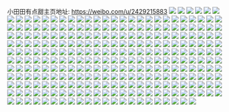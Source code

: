 小田田有点甜主页地址: https://weibo.com/u/2429215883 
![](https://wx4.sinaimg.cn/mw2000/90cae48bly1h9gbf9pmqrj22882sanpf.jpg) 
![](https://wx4.sinaimg.cn/mw2000/90cae48bly1h9gbfa6hw5j21jk2ba105.jpg) 
![](https://wx4.sinaimg.cn/mw2000/90cae48bly1h9gbf7wcboj21yq2m7npe.jpg) 
![](https://wx4.sinaimg.cn/mw2000/90cae48bly1h8s3htjh0qj21ly36ce82.jpg) 
![](https://wx4.sinaimg.cn/mw2000/90cae48bly1h8hdpbfksoj21nz26dkjl.jpg) 
![](https://wx4.sinaimg.cn/mw2000/90cae48bly1h84qupd8s8j20u0140dn4.jpg) 
![](https://wx4.sinaimg.cn/mw2000/90cae48bly1h8010udzy4j21k41kc7wh.jpg) 
![](https://wx4.sinaimg.cn/mw2000/90cae48bly1h8010rg6axj21o020lhdt.jpg) 
![](https://wx4.sinaimg.cn/mw2000/90cae48bly1h8010t1fe7j21o01vuhdt.jpg) 
![](https://wx4.sinaimg.cn/mw2000/90cae48bly1h8010pozq6j21fn1o94qp.jpg) 
![](https://wx4.sinaimg.cn/mw2000/90cae48bly1h7lbok6et4j21o022iqv5.jpg) 
![](https://wx4.sinaimg.cn/mw2000/90cae48bly1h7lbovgszgj21o026tqv5.jpg) 
![](https://wx4.sinaimg.cn/mw2000/90cae48bly1h7lbp59otpj21o0259x6p.jpg) 
![](https://wx4.sinaimg.cn/mw2000/90cae48bly1h7lbo9e9y5j21nz26dx6p.jpg) 
![](https://wx4.sinaimg.cn/mw2000/90cae48bly1h6vhvt9xe1j21rb29ckjl.jpg) 
![](https://wx4.sinaimg.cn/mw2000/90cae48bly1h6vhvrs5ogj21t024rkjl.jpg) 
![](https://wx4.sinaimg.cn/mw2000/90cae48bly1h6vhvqwdr9j221q2mrx6p.jpg) 
![](https://wx4.sinaimg.cn/mw2000/90cae48bly1h6vhvv41jwj21uo29zwl4.jpg) 
![](https://wx4.sinaimg.cn/mw2000/90cae48bly1h6vhvucmkmj22942v84qq.jpg) 
![](https://wx4.sinaimg.cn/mw2000/90cae48bly1h6vhvsf5m4j21s5280hdt.jpg) 
![](https://wx4.sinaimg.cn/mw2000/90cae48bly1h3tvfwx7maj224u2dx7wi.jpg) 
![](https://wx4.sinaimg.cn/mw2000/90cae48bly1h3tvh8qfbgj22ap24k1kz.jpg) 
![](https://wx4.sinaimg.cn/mw2000/90cae48bly1h3tvh6aj0yj21lz1r7hdt.jpg) 
![](https://wx4.sinaimg.cn/mw2000/90cae48bly1h3tvhbelo2j21z41y01ky.jpg) 
![](https://wx4.sinaimg.cn/mw2000/90cae48bly1h3tvhfv7s3j21261eq7wh.jpg) 
![](https://wx4.sinaimg.cn/mw2000/90cae48bly1h3tvhe8fanj22bz2cvqv6.jpg) 
![](https://wx4.sinaimg.cn/mw2000/90cae48bly1h3qef8hldrj215o2xwhdt.jpg) 
![](https://wx4.sinaimg.cn/mw2000/90cae48bly1h3nzvrhybzj21o0280u0x.jpg) 
![](https://wx4.sinaimg.cn/mw2000/90cae48bly1h3nzvq72e6j21o0280npd.jpg) 
![](https://wx4.sinaimg.cn/mw2000/90cae48bly1h3nzvssts9j21o0280qv5.jpg) 
![](https://wx4.sinaimg.cn/mw2000/90cae48bly1h37r5hlr76j21ny1r17wh.jpg) 
![](https://wx4.sinaimg.cn/mw2000/90cae48bly1h37r5ikv9jj21o01qnb29.jpg) 
![](https://wx4.sinaimg.cn/mw2000/90cae48bly1h30x4ihnjyj21o01ndu0x.jpg) 
![](https://wx4.sinaimg.cn/mw2000/90cae48bly1h30x4k3jsnj21h71niu0x.jpg) 
![](https://wx4.sinaimg.cn/mw2000/90cae48bly1h2typctpm7j20uk450u0x.jpg) 
![](https://wx4.sinaimg.cn/mw2000/90cae48bly1h2st8xcge8j225g2v8npe.jpg) 
![](https://wx4.sinaimg.cn/mw2000/90cae48bly1h2rfpthun9j20u010ntgi.jpg) 
![](https://wx4.sinaimg.cn/mw2000/90cae48bly1h2lvwiy1j1j21o0280kjl.jpg) 
![](https://wx4.sinaimg.cn/mw2000/90cae48bly1h2lvwlnldej21o0280npd.jpg) 
![](https://wx4.sinaimg.cn/mw2000/90cae48bly1h2lvwnalx5j21o0280npd.jpg) 
![](https://wx4.sinaimg.cn/mw2000/90cae48bly1h2lvwp5mlcj21iz1r8hdt.jpg) 
![](https://wx4.sinaimg.cn/mw2000/90cae48bly1h1sw1lmtc6j21x62k8u11.jpg) 
![](https://wx4.sinaimg.cn/mw2000/90cae48bly1h1sw1idmbqj21zg2n94qu.jpg) 
![](https://wx4.sinaimg.cn/mw2000/90cae48bly1h1sw1fw3dxj221z2qm4qu.jpg) 
![](https://wx4.sinaimg.cn/mw2000/90cae48bly1h1oq64i8fpj215o15w7iz.jpg) 
![](https://wx4.sinaimg.cn/mw2000/90cae48bly1h1oq6462aqj215o1l47os.jpg) 
![](https://wx4.sinaimg.cn/mw2000/90cae48bly1h1iur2vf70j229i273kjl.jpg) 
![](https://wx4.sinaimg.cn/mw2000/90cae48bly1h1iur2756ej21o0280qv5.jpg) 
![](https://wx4.sinaimg.cn/mw2000/90cae48bly1h1iur1p28cj2298257x6p.jpg) 
![](https://wx4.sinaimg.cn/mw2000/90cae48bly1h1f643ljtjj21o01hwb29.jpg) 
![](https://wx4.sinaimg.cn/mw2000/90cae48bly1h1f644egncj215o2awhdt.jpg) 
![](https://wx4.sinaimg.cn/mw2000/90cae48bly1h1f6455cmgj21o01e67wh.jpg) 
![](https://wx4.sinaimg.cn/mw2000/90cae48bly1h1buqneoadj21o01o07wh.jpg) 
![](https://wx4.sinaimg.cn/mw2000/90cae48bly1h1buqnmi6yj20yi0yiwes.jpg) 
![](https://wx4.sinaimg.cn/mw2000/90cae48bly1h1buqmxvvhj21o01o04qp.jpg) 
![](https://wx4.sinaimg.cn/mw2000/90cae48bly1h189i5qy6rj215o2h87wh.jpg) 
![](https://wx4.sinaimg.cn/mw2000/90cae48bly1h189i65weuj215o2lmb29.jpg) 
![](https://wx4.sinaimg.cn/mw2000/90cae48bly1h189i6owgwj215o2tckjl.jpg) 
![](https://wx4.sinaimg.cn/mw2000/90cae48bly1h189i74mxij20xc3phu0x.jpg) 
![](https://wx4.sinaimg.cn/mw2000/90cae48bly1h174qrh65zj22c0396kjm.jpg) 
![](https://wx4.sinaimg.cn/mw2000/90cae48bly1h174r2krasj22c0396qv5.jpg) 
![](https://wx4.sinaimg.cn/mw2000/90cae48bly1h174roho5pj22c0396qv6.jpg) 
![](https://wx4.sinaimg.cn/mw2000/90cae48bly1h14r3nzvqej215o1qib29.jpg) 
![](https://wx4.sinaimg.cn/mw2000/90cae48bly1h14r3pl4oxj215o2ethdt.jpg) 
![](https://wx4.sinaimg.cn/mw2000/90cae48bly1h14r3e797cj215o1vzno0.jpg) 
![](https://wx4.sinaimg.cn/mw2000/90cae48bly1h14r472r9pj21400u0wnd.jpg) 
![](https://wx4.sinaimg.cn/mw2000/90cae48bly1h14r3h9b00j215o335e82.jpg) 
![](https://wx4.sinaimg.cn/mw2000/90cae48bly1h14r3jof4aj22c037q7wk.jpg) 
![](https://wx4.sinaimg.cn/mw2000/90cae48bly1h14r3fjad8j215o2etb29.jpg) 
![](https://wx4.sinaimg.cn/mw2000/90cae48bly1h14r3m5wy9j22c0340x6r.jpg) 
![](https://wx4.sinaimg.cn/mw2000/90cae48bly1h14r3cuzguj22c02l6b2a.jpg) 
![](https://wx4.sinaimg.cn/mw2000/90cae48bly1h0u3hvjizqj21iq1k61kx.jpg) 
![](https://wx4.sinaimg.cn/mw2000/90cae48bly1h0u3huzvzoj21o01pfb29.jpg) 
![](https://wx4.sinaimg.cn/mw2000/90cae48bly1h0s8lxntqwj21o0280b2a.jpg) 
![](https://wx4.sinaimg.cn/mw2000/90cae48bly1h0s8lvxku2j21o0280b2a.jpg) 
![](https://wx4.sinaimg.cn/mw2000/90cae48bly1h0s8lzptclj21o0280hdu.jpg) 
![](https://wx4.sinaimg.cn/mw2000/90cae48bly1h0s8lu1x67j21o02804qq.jpg) 
![](https://wx4.sinaimg.cn/mw2000/90cae48bly1h0s8m1f768j21o0280hdu.jpg) 
![](https://wx4.sinaimg.cn/mw2000/90cae48bly1h0s8m3o3pzj21o02807wi.jpg) 
![](https://wx4.sinaimg.cn/mw2000/90cae48bly1h0omusfyivj21o0280hdt.jpg) 
![](https://wx4.sinaimg.cn/mw2000/90cae48bly1h0omusz2ruj21o0207u0x.jpg) 
![](https://wx4.sinaimg.cn/mw2000/90cae48bly1h0omuthkdvj21o0280npd.jpg) 
![](https://wx4.sinaimg.cn/mw2000/90cae48bly1h0n96ruzs8j21og2iohdt.jpg) 
![](https://wx4.sinaimg.cn/mw2000/90cae48bly1h0k6v98ecej20u00zdgrv.jpg) 
![](https://wx4.sinaimg.cn/mw2000/90cae48bly1h0k6v8d2tgj20u015xtga.jpg) 
![](https://wx4.sinaimg.cn/mw2000/90cae48bly1h0k6v9ggkhj21200u045k.jpg) 
![](https://wx4.sinaimg.cn/mw2000/90cae48bly1h0k6vaavwmj20xa0u07aj.jpg) 
![](https://wx4.sinaimg.cn/mw2000/90cae48bly1h0bz02b9jij20ty15snfy.jpg) 
![](https://wx4.sinaimg.cn/mw2000/90cae48bly1h0bz02pdt2j20ty15masy.jpg) 
![](https://wx4.sinaimg.cn/mw2000/90cae48bly1h0bz1ha58ej20u01401bz.jpg) 
![](https://wx4.sinaimg.cn/mw2000/90cae48bly1h0bz03a38wj20ty14sgtg.jpg) 
![](https://wx4.sinaimg.cn/mw2000/90cae48bly1h0bz0405egj20ty16o7lv.jpg) 
![](https://wx4.sinaimg.cn/mw2000/90cae48bly1h0bz01maqvj20ty14sai3.jpg) 
![](https://wx4.sinaimg.cn/mw2000/90cae48bly1h09v0vgi7lj215o1qihdt.jpg) 
![](https://wx4.sinaimg.cn/mw2000/90cae48bly1h07canzd3tj22an1r4npd.jpg) 
![](https://wx4.sinaimg.cn/mw2000/90cae48bly1h07caoxftgj21w02io7wi.jpg) 
![](https://wx4.sinaimg.cn/mw2000/90cae48bly1h03spp3lspj21jk2qtx6p.jpg) 
![](https://wx4.sinaimg.cn/mw2000/90cae48bly1h03spl00pij21kf280u0x.jpg) 
![](https://wx4.sinaimg.cn/mw2000/90cae48bly1h03spr8hrkj21jk2qs4qq.jpg) 
![](https://wx4.sinaimg.cn/mw2000/90cae48bly1h03spnufkcj21k827zx6p.jpg) 
![](https://wx4.sinaimg.cn/mw2000/90cae48bly1h03spq3hp5j21jk2qt1ky.jpg) 
![](https://wx4.sinaimg.cn/mw2000/90cae48bly1h03spk4x3cj21kt27z1ky.jpg) 
![](https://wx4.sinaimg.cn/mw2000/90cae48bly1h01hspoyvuj21jo1yhe81.jpg) 
![](https://wx4.sinaimg.cn/mw2000/90cae48bly1h01hsrs29dj21i11qc1kx.jpg) 
![](https://wx4.sinaimg.cn/mw2000/90cae48bly1h01hstjkpmj21lq1tg4qp.jpg) 
![](https://wx4.sinaimg.cn/mw2000/90cae48bly1h01hsv6e6rj21h81oi1kx.jpg) 
![](https://wx4.sinaimg.cn/mw2000/90cae48bly1gzvdd4ql64j21o0280x6p.jpg) 
![](https://wx4.sinaimg.cn/mw2000/90cae48bly1gzvdd7dpctj20xc2317wh.jpg) 
![](https://wx4.sinaimg.cn/mw2000/90cae48bly1gzuf31akrfj22bz2bs4qq.jpg) 
![](https://wx4.sinaimg.cn/mw2000/90cae48bly1gzs4dvj4cej20xc3nfb29.jpg) 
![](https://wx4.sinaimg.cn/mw2000/90cae48bly1gzqzq6qydlj21o02801kx.jpg) 
![](https://wx4.sinaimg.cn/mw2000/90cae48bly1gzqzq71ajuj21hj1su1jh.jpg) 
![](https://wx4.sinaimg.cn/mw2000/90cae48bly1gzpzzghivfj21o0280x6p.jpg) 
![](https://wx4.sinaimg.cn/mw2000/90cae48bly1gzpzy0bb7oj21nq24cu0x.jpg) 
![](https://wx4.sinaimg.cn/mw2000/90cae48bly1gzpzxyxghaj21o02701ky.jpg) 
![](https://wx4.sinaimg.cn/mw2000/90cae48bly1gzpzy118anj21ng20k1ky.jpg) 
![](https://wx4.sinaimg.cn/mw2000/90cae48bly1gzmki7iijej223j2057wh.jpg) 
![](https://wx4.sinaimg.cn/mw2000/90cae48bly1gzmki6f3dkj227g1yke81.jpg) 
![](https://wx4.sinaimg.cn/mw2000/90cae48bly1gzmki8c8ezj226u1xue81.jpg) 
![](https://wx4.sinaimg.cn/mw2000/90cae48bly1gzctdqvxugj21nc238e81.jpg) 
![](https://wx4.sinaimg.cn/mw2000/90cae48bly1gzctdq1ap9j21iq1u94qp.jpg) 
![](https://wx4.sinaimg.cn/mw2000/90cae48bly1gzctdov9xkj21nz25h7wh.jpg) 
![](https://wx4.sinaimg.cn/mw2000/90cae48bly1gzctdsjtvjj21o0280e81.jpg) 
![](https://wx4.sinaimg.cn/mw2000/90cae48bly1gzctdrhrphj21o0280b29.jpg) 
![](https://wx4.sinaimg.cn/mw2000/90cae48bly1gzctdt7i2rj21o0235e81.jpg) 
![](https://wx4.sinaimg.cn/mw2000/90cae48bly1gz9zm71118j20u014k42b.jpg) 
![](https://wx4.sinaimg.cn/mw2000/90cae48bly1gz9zm7dszzj20u018sgq3.jpg) 
![](https://wx4.sinaimg.cn/mw2000/90cae48bly1gz75vqoni6j20u019vwjs.jpg) 
![](https://wx4.sinaimg.cn/mw2000/90cae48bly1gz75vqa7xkj20u01avjww.jpg) 
![](https://wx4.sinaimg.cn/mw2000/90cae48bly1gz75vr7fhoj20u01a2wiz.jpg) 
![](https://wx4.sinaimg.cn/mw2000/90cae48bly1gz75vrjetfj20u01dzteo.jpg) 
![](https://wx4.sinaimg.cn/mw2000/90cae48bly1gz5b5qqbznj23402c0npd.jpg) 
![](https://wx4.sinaimg.cn/mw2000/90cae48bly1gz1rxyavhqj21o02804qp.jpg) 
![](https://wx4.sinaimg.cn/mw2000/90cae48bly1gz1rxxbervj21o02801kx.jpg) 
![](https://wx4.sinaimg.cn/mw2000/90cae48bly1gz0pl8fy4rj22bz2zohdu.jpg) 
![](https://wx4.sinaimg.cn/mw2000/90cae48bly1gz0pla2y4nj228t2xwe82.jpg) 
![](https://wx4.sinaimg.cn/mw2000/90cae48bly1gz0plbd6ybj22392kvb2a.jpg) 
![](https://wx4.sinaimg.cn/mw2000/90cae48bly1gz0plcbmjxj21zl2cn1ky.jpg) 
![](https://wx4.sinaimg.cn/mw2000/90cae48bly1gyur2mgwxfj20u01mhqa6.jpg) 
![](https://wx4.sinaimg.cn/mw2000/90cae48bly1gyr26y4n1zj22c0340e83.jpg) 
![](https://wx4.sinaimg.cn/mw2000/90cae48bly1gyr2704o9qj22bz2nxqv6.jpg) 
![](https://wx4.sinaimg.cn/mw2000/90cae48bly1gypun5zxq3j22131s2b2a.jpg) 
![](https://wx4.sinaimg.cn/mw2000/90cae48bly1gypun7e3ixj22171wchdu.jpg) 
![](https://wx4.sinaimg.cn/mw2000/90cae48bly1gypunag6iij227e23w1kz.jpg) 
![](https://wx4.sinaimg.cn/mw2000/90cae48bly1gypun9g9plj21z6211kjm.jpg) 
![](https://wx4.sinaimg.cn/mw2000/90cae48bly1gypun8n7pcj21wl20ce82.jpg) 
![](https://wx4.sinaimg.cn/mw2000/90cae48bly1gypunbcrj5j21q521z1ky.jpg) 
![](https://wx4.sinaimg.cn/mw2000/90cae48bly1gyk1o1kzjzj224q2lfkjn.jpg) 
![](https://wx4.sinaimg.cn/mw2000/90cae48bly1gyk1nvdflfj21yg2bkx6q.jpg) 
![](https://wx4.sinaimg.cn/mw2000/90cae48bly1gyk1okvmisj22c0340kjo.jpg) 
![](https://wx4.sinaimg.cn/mw2000/90cae48bly1gyj8fqni3tj22c0340hdw.jpg) 
![](https://wx4.sinaimg.cn/mw2000/90cae48bly1gyj8fobdzcj22c0340e84.jpg) 
![](https://wx4.sinaimg.cn/mw2000/90cae48bly1gyj8fryel4j22c0340kjo.jpg) 
![](https://wx4.sinaimg.cn/mw2000/90cae48bly1gyj8fph126j22c0340b2c.jpg) 
![](https://wx4.sinaimg.cn/mw2000/90cae48bly1gyi8kbm9m5j21o02801kx.jpg) 
![](https://wx4.sinaimg.cn/mw2000/90cae48bly1gyfth1zaezj22801o0qv5.jpg) 
![](https://wx4.sinaimg.cn/mw2000/90cae48bly1gyfth2vzt9j22801o0npd.jpg) 
![](https://wx4.sinaimg.cn/mw2000/90cae48bly1gyfth3g43dj22801o0u0x.jpg) 
![](https://wx4.sinaimg.cn/mw2000/90cae48bly1gyfth47dn9j22801o0u0x.jpg) 
![](https://wx4.sinaimg.cn/mw2000/90cae48bly1gyb6swzh79j215o1h5h5j.jpg) 
![](https://wx4.sinaimg.cn/mw2000/90cae48bly1gy9vo7qpb0j21o020ru0x.jpg) 
![](https://wx4.sinaimg.cn/mw2000/90cae48bly1gy9vo6ta3sj21o01xckjl.jpg) 
![](https://wx4.sinaimg.cn/mw2000/90cae48bly1gy9vo93x80j21o01z6npd.jpg) 
![](https://wx4.sinaimg.cn/mw2000/90cae48bly1gy9voaelnzj21o01y6kjl.jpg) 
![](https://wx4.sinaimg.cn/mw2000/90cae48bly1gy6fujqpnwj21o02804qq.jpg) 
![](https://wx4.sinaimg.cn/mw2000/90cae48bly1gy6fueluyoj21nt202npd.jpg) 
![](https://wx4.sinaimg.cn/mw2000/90cae48bly1gy6fuhz6gbj21o02807wi.jpg) 
![](https://wx4.sinaimg.cn/mw2000/90cae48bly1gy6fw8qsv6j21nz20cu0x.jpg) 
![](https://wx4.sinaimg.cn/mw2000/90cae48bly1gy6fw7f7j5j21n822hqv5.jpg) 
![](https://wx4.sinaimg.cn/mw2000/90cae48bly1gy6fwa0hlgj21nz22nx6p.jpg) 
![](https://wx4.sinaimg.cn/mw2000/90cae48bly1gy414fxejfj229e23shdu.jpg) 
![](https://wx4.sinaimg.cn/mw2000/90cae48bly1gy414agfk6j22c0340hdv.jpg) 
![](https://wx4.sinaimg.cn/mw2000/90cae48bly1gy414ktvf4j22482397wi.jpg) 
![](https://wx4.sinaimg.cn/mw2000/90cae48bly1gy0m59p3iej21kt21ae81.jpg) 
![](https://wx4.sinaimg.cn/mw2000/90cae48bly1gy0m5b8i5yj21nz1wbkjl.jpg) 
![](https://wx4.sinaimg.cn/mw2000/90cae48bly1gy0m5aj667j21nz1xge81.jpg) 
![](https://wx4.sinaimg.cn/mw2000/90cae48bly1gy0m596f16j21h01us7wh.jpg) 
![](https://wx4.sinaimg.cn/mw2000/90cae48bly1gxznm14uvnj21o02807wi.jpg) 
![](https://wx4.sinaimg.cn/mw2000/90cae48bly1gxznm24algj21nz227qv5.jpg) 
![](https://wx4.sinaimg.cn/mw2000/90cae48bly1gxznly7aquj21o023j1ky.jpg) 
![](https://wx4.sinaimg.cn/mw2000/90cae48bly1gxznm0if7kj21o02804qq.jpg) 
![](https://wx4.sinaimg.cn/mw2000/90cae48bly1gxznlzvg7nj21o0280x6p.jpg) 
![](https://wx4.sinaimg.cn/mw2000/90cae48bly1gxznm1n5nzj21o024t4qq.jpg) 
![](https://wx4.sinaimg.cn/mw2000/90cae48bly1gxwz0khe2kj21o0280hdu.jpg) 
![](https://wx4.sinaimg.cn/mw2000/90cae48bly1gxwz0jgaxkj21o0280kjm.jpg) 
![](https://wx4.sinaimg.cn/mw2000/90cae48bly1gxw4owgs3dj20no0gpaay.jpg) 
![](https://wx4.sinaimg.cn/mw2000/90cae48bly1gxthb6t6w2j22c03404qr.jpg) 
![](https://wx4.sinaimg.cn/mw2000/90cae48bly1gxthb669mtj215o2fpe81.jpg) 
![](https://wx4.sinaimg.cn/mw2000/90cae48bly1gxthb578xyj221m2uknpe.jpg) 
![](https://wx4.sinaimg.cn/mw2000/90cae48bly1gxr0vvlc3nj215o2xib2a.jpg) 
![](https://wx4.sinaimg.cn/mw2000/90cae48bly1gxr0vuzbnij22bz2f1b2c.jpg) 
![](https://wx4.sinaimg.cn/mw2000/90cae48bly1gxr0vw9pf5j215o2rhkjm.jpg) 
![](https://wx4.sinaimg.cn/mw2000/90cae48bly1gxgsq3pfaej21o0280u0x.jpg) 
![](https://wx4.sinaimg.cn/mw2000/90cae48bly1gxgsq2vfosj21nz1q84qp.jpg) 
![](https://wx4.sinaimg.cn/mw2000/90cae48bly1gxgsq2evytj21o0280qv5.jpg) 
![](https://wx4.sinaimg.cn/mw2000/90cae48bly1gxgsq1p802j21nz21be81.jpg) 
![](https://wx4.sinaimg.cn/mw2000/90cae48bly1gxgsq48sscj21o01xpb29.jpg) 
![](https://wx4.sinaimg.cn/mw2000/90cae48bly1gxgsq4p343j21o01yshdt.jpg) 
![](https://wx4.sinaimg.cn/mw2000/90cae48bly1gxgsq7tyisj21o0280kjm.jpg) 
![](https://wx4.sinaimg.cn/mw2000/90cae48bly1gxgsq6zjygj21o0280u0x.jpg) 
![](https://wx4.sinaimg.cn/mw2000/90cae48bly1gxgsq5dy40j21o01y3x6p.jpg) 
![](https://wx4.sinaimg.cn/mw2000/90cae48bly1gxg1k1kpo8j20rc1ikk41.jpg) 
![](https://wx4.sinaimg.cn/mw2000/90cae48bly1gx9z1ovz1sj22c0340u11.jpg) 
![](https://wx4.sinaimg.cn/mw2000/90cae48bly1gx9z1q0ojnj22c0340qv9.jpg) 
![](https://wx4.sinaimg.cn/mw2000/90cae48bly1gx9z1ntn7yj22c0340x6t.jpg) 
![](https://wx4.sinaimg.cn/mw2000/90cae48bly1gx5g4n6xlaj21o0280hdt.jpg) 
![](https://wx4.sinaimg.cn/mw2000/90cae48bly1gx5g4ql202j21o0280kjl.jpg) 
![](https://wx4.sinaimg.cn/mw2000/90cae48bly1gx5g4ooei2j21o0280hdt.jpg) 
![](https://wx4.sinaimg.cn/mw2000/90cae48bly1gx5g4t4aalj21o0280hdt.jpg) 
![](https://wx4.sinaimg.cn/mw2000/90cae48bly1gx5g4wnusgj21o0280kjl.jpg) 
![](https://wx4.sinaimg.cn/mw2000/90cae48bly1gx5g4v43pfj21o0280kjl.jpg) 
![](https://wx4.sinaimg.cn/mw2000/90cae48bly1gx2tujdaxhj22c0340u0x.jpg) 
![](https://wx4.sinaimg.cn/mw2000/90cae48bly1gx2tuhwstvj22c0340npe.jpg) 
![](https://wx4.sinaimg.cn/mw2000/90cae48bly1gx2tulf6tqj23402c07wk.jpg) 
![](https://wx4.sinaimg.cn/mw2000/90cae48bly1gx2tup5672j22c02zqhdu.jpg) 
![](https://wx4.sinaimg.cn/mw2000/90cae48bly1gx2tuoax8dj22c0340u0y.jpg) 
![](https://wx4.sinaimg.cn/mw2000/90cae48bly1gx2tupscwbj22c030a1ky.jpg) 
![](https://wx4.sinaimg.cn/mw2000/90cae48bly1gx1v1dl1jhj22c03407wk.jpg) 
![](https://wx4.sinaimg.cn/mw2000/90cae48bly1gx1v1mkbf3j22c0340e84.jpg) 
![](https://wx4.sinaimg.cn/mw2000/90cae48bly1gx1v19tomoj22c0340b2c.jpg) 
![](https://wx4.sinaimg.cn/mw2000/90cae48bly1gx1v1hn4ybj22c0340hdw.jpg) 
![](https://wx4.sinaimg.cn/mw2000/90cae48bly1gx1v14hxg8j22c0340u0z.jpg) 
![](https://wx4.sinaimg.cn/mw2000/90cae48bly1gx1v1jwtb2j22c0340b2c.jpg) 
![](https://wx4.sinaimg.cn/mw2000/90cae48bly1gwupgnptryj21400u00z6.jpg) 
![](https://wx4.sinaimg.cn/mw2000/90cae48bly1gwupezoxy9j20zo2564qp.jpg) 
![](https://wx4.sinaimg.cn/mw2000/90cae48bly1gwupgncsbwj20u014043h.jpg) 
![](https://wx4.sinaimg.cn/mw2000/90cae48bly1gwupf46jlyj22c03401ky.jpg) 
![](https://wx4.sinaimg.cn/mw2000/90cae48bly1gwupf642f6j224x2hohdt.jpg) 
![](https://wx4.sinaimg.cn/mw2000/90cae48bly1gwupf6zat4j22bz2g0x6p.jpg) 
![](https://wx4.sinaimg.cn/mw2000/90cae48bly1gwseng5pjij20u0140472.jpg) 
![](https://wx4.sinaimg.cn/mw2000/90cae48bly1gwsenffpd5j20u0140qb8.jpg) 
![](https://wx4.sinaimg.cn/mw2000/90cae48bly1gwsenfpc0sj20u01407c2.jpg) 
![](https://wx4.sinaimg.cn/mw2000/90cae48bly1gwsengygukj20u0140gt4.jpg) 
![](https://wx4.sinaimg.cn/mw2000/90cae48bly1gwsengdrj8j20u0140n4y.jpg) 
![](https://wx4.sinaimg.cn/mw2000/90cae48bly1gwsengs4xjj20u0140qbe.jpg) 
![](https://wx4.sinaimg.cn/mw2000/90cae48bly1gwo1tkxzivj20u0140jy7.jpg) 
![](https://wx4.sinaimg.cn/mw2000/90cae48bly1gwo1tojhttj20u015jn4j.jpg) 
![](https://wx4.sinaimg.cn/mw2000/90cae48bly1gwo1tmss9gj20u0140jyh.jpg) 
![](https://wx4.sinaimg.cn/mw2000/90cae48bly1gwo1snsy4jj20u0140104.jpg) 
![](https://wx4.sinaimg.cn/mw2000/90cae48bly1gwo1spg6ldj20u0140wls.jpg) 
![](https://wx4.sinaimg.cn/mw2000/90cae48bly1gwo1sr46enj20u01407bs.jpg) 
![](https://wx4.sinaimg.cn/mw2000/90cae48bly1gwo1sskulcj20u01407bt.jpg) 
![](https://wx4.sinaimg.cn/mw2000/90cae48bly1gwo1su59v0j20u0140tgj.jpg) 
![](https://wx4.sinaimg.cn/mw2000/90cae48bly1gwo1sme11jj20u0140wm7.jpg) 
![](https://wx4.sinaimg.cn/mw2000/90cae48bly1gwhaqda04yj20u0140akr.jpg) 
![](https://wx4.sinaimg.cn/mw2000/90cae48bly1gwhaqipjq1j20u0140n5p.jpg) 
![](https://wx4.sinaimg.cn/mw2000/90cae48bly1gwhaqfxk22j20u0140gwu.jpg) 
![](https://wx4.sinaimg.cn/mw2000/90cae48bly1gwawmc0uk9j20xc0lsgqc.jpg) 
![](https://wx4.sinaimg.cn/mw2000/90cae48bly1gwawmcpimtj20m80xc0xh.jpg) 
![](https://wx4.sinaimg.cn/mw2000/90cae48bly1gwawmbocwoj20no0zkwk6.jpg) 
![](https://wx4.sinaimg.cn/mw2000/90cae48bly1gwawmd2w4sj20zk0rktdp.jpg) 
![](https://wx4.sinaimg.cn/mw2000/90cae48bly1gwawme73ryj21ck0tywkb.jpg) 
![](https://wx4.sinaimg.cn/mw2000/90cae48bly1gwawmdi9g0j20zk0qoag0.jpg) 
![](https://wx4.sinaimg.cn/mw2000/90cae48bly1gwawmccxvdj20no0hsacr.jpg) 
![](https://wx4.sinaimg.cn/mw2000/90cae48bly1gwawmdtj28j20qo0zktdf.jpg) 
![](https://wx4.sinaimg.cn/mw2000/90cae48bly1gwawmedhp8j20qo0hsmz2.jpg) 
![](https://wx4.sinaimg.cn/mw2000/90cae48bly1gw9dk1lln7j20rs15ogss.jpg) 
![](https://wx4.sinaimg.cn/mw2000/90cae48bly1gvtz1dfnyrj20u012rajt.jpg) 
![](https://wx4.sinaimg.cn/mw2000/90cae48bly1gvtz1cccdfj20u014013b.jpg) 
![](https://wx4.sinaimg.cn/mw2000/90cae48bly1gvtz1ed2psj20u0140qd1.jpg) 
![](https://wx4.sinaimg.cn/mw2000/002EoK1lly1gvr9zh2qxdj61400u0jx302.jpg) 
![](https://wx4.sinaimg.cn/mw2000/002EoK1lly1gvr9zfy1omj60jg0jgjrs02.jpg) 
![](https://wx4.sinaimg.cn/mw2000/002EoK1lly1gvr9zj0382j60u010wdl002.jpg) 
![](https://wx4.sinaimg.cn/mw2000/002EoK1lgy1gvn606zk4qj61370u0dme02.jpg) 
![](https://wx4.sinaimg.cn/mw2000/002EoK1lgy1gvn607o937j60u00ytn2a02.jpg) 
![](https://wx4.sinaimg.cn/mw2000/002EoK1lgy1gvn6064ealj613b0u00zz02.jpg) 
![](https://wx4.sinaimg.cn/mw2000/002EoK1lly1gvr9x5fz0vj60yn0u0ahm02.jpg) 
![](https://wx4.sinaimg.cn/mw2000/002EoK1lgy1gvjung8zlgj60u00u0aa502.jpg) 
![](https://wx4.sinaimg.cn/mw2000/002EoK1lly1gvpe83lu60j60u0123n6j02.jpg) 
![](https://wx4.sinaimg.cn/mw2000/002EoK1lgy1gvjuo0aaqqj60h90jeq6m02.jpg) 
![](https://wx4.sinaimg.cn/mw2000/002EoK1lly1gveop8nldqj60u0140ais02.jpg) 
![](https://wx4.sinaimg.cn/mw2000/002EoK1lly1gveop9n5ggj60u0140qay02.jpg) 
![](https://wx4.sinaimg.cn/mw2000/002EoK1lly1gvc9qmzjcej613d0u049102.jpg) 
![](https://wx4.sinaimg.cn/mw2000/002EoK1lly1gvc9qoe38lj60yc0u0tiy02.jpg) 
![](https://wx4.sinaimg.cn/mw2000/002EoK1lly1gvc9qpkuz0j61400u0woz02.jpg) 
![](https://wx4.sinaimg.cn/mw2000/002EoK1lly1gvc9qq47roj61400u07fe02.jpg) 
![](https://wx4.sinaimg.cn/mw2000/002EoK1lly1gvc9qqxltcj60xz0u0n6102.jpg) 
![](https://wx4.sinaimg.cn/mw2000/002EoK1lly1gvc9qramdyj613f0u0jz902.jpg) 
